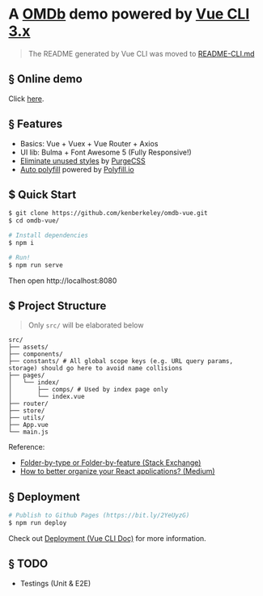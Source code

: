 # A [OMDb](https://omdbapi.com) demo powered by [Vue CLI 3.x](https://cli.vuejs.org)

> The README generated by Vue CLI was moved to [README-CLI.md](./README-CLI.md)

## § Online demo

Click [here](https://kenberkeley.github.io/omdb-vue).

## § Features

* Basics: Vue + Vuex + Vue Router + Axios
* UI lib: Bulma + Font Awesome 5 (Fully Responsive!)
* [Eliminate unused styles](https://bit.ly/2Lp4397) by [PurgeCSS](https://www.purgecss.com)
* [Auto polyfill](https://bit.ly/2NZZZyv) powered by [Polyfill.io](https://github.com/Financial-Times/polyfill-service)

## $ Quick Start

```sh
$ git clone https://github.com/kenberkeley/omdb-vue.git
$ cd omdb-vue/

# Install dependencies
$ npm i

# Run!
$ npm run serve
```

Then open http://localhost:8080

## $ Project Structure

> Only `src/` will be elaborated below

```
src/
├── assets/
├── components/
├── constants/ # All global scope keys (e.g. URL query params, storage) should go here to avoid name collisions
├── pages/
│   └── index/
│       ├── comps/ # Used by index page only
│       └── index.vue
├── router/
├── store/
├── utils/
├── App.vue
└── main.js
```

Reference:

* [Folder-by-type or Folder-by-feature (Stack Exchange)](https://softwareengineering.stackexchange.com/a/338610)
* [How to better organize your React applications? (Medium)](https://medium.com/@alexmngn/how-to-better-organize-your-react-applications-2fd3ea1920f1)

## § Deployment

```sh
# Publish to Github Pages (https://bit.ly/2YeUyzG)
$ npm run deploy
```

Check out [Deployment (Vue CLI Doc)](https://cli.vuejs.org/guide/deployment.html) for more information.

## § TODO

* Testings (Unit & E2E)
